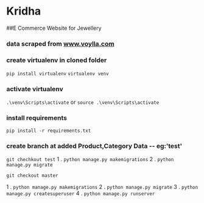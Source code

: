 # Kridha
##E Commerce Website for Jewellery
### data scraped from www.voylla.com

### create virtualenv in cloned folder
```pip install virtualenv```
```virtualenv venv```
### activate virtualenv
```.\venv\Scripts\activate```  or ```source .\venv\Scripts\activate```


### install requirements
```pip install -r requirements.txt```



### create branch at added Product,Category Data -- eg:'test'
```git chechkout test```
1 . ```python manage.py makemigrations```
2 . ```python manage.py migrate```

```git checkout master```

1 . ```python manage.py makemigrations```
2 . ```python manage.py migrate```
3 . ```python manage.py createsuperuser```
4 . ```python manage.py runserver```
